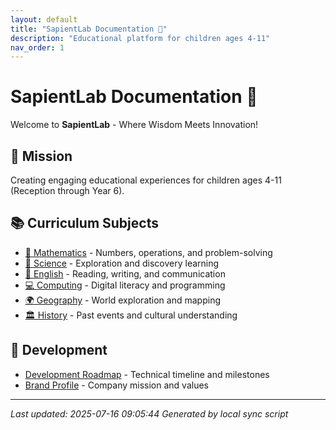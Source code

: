 ```yaml
---
layout: default
title: "SapientLab Documentation 🌟"
description: "Educational platform for children ages 4-11"
nav_order: 1
---
```


# SapientLab Documentation 🌟

Welcome to **SapientLab** - Where Wisdom Meets Innovation! 

## 🎯 Mission
Creating engaging educational experiences for children ages 4-11 (Reception through Year 6).

## 📚 Curriculum Subjects
- [🔢 Mathematics](subjects/mathematics.html) - Numbers, operations, and problem-solving
- [🔬 Science](subjects/science.html) - Exploration and discovery learning
- [📖 English](subjects/english.html) - Reading, writing, and communication
- [💻 Computing](subjects/computing.html) - Digital literacy and programming
- [🌍 Geography](subjects/geography.html) - World exploration and mapping
- [🏛️ History](subjects/history.html) - Past events and cultural understanding

## 🚀 Development
- [Development Roadmap](development/roadmap.html) - Technical timeline and milestones
- [Brand Profile](about/brand.html) - Company mission and values

---
*Last updated: 2025-07-16 09:05:44*
*Generated by local sync script*
